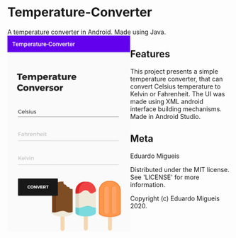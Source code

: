 # Temperature-Converter
 A temperature converter in Android. Made using Java.
 <img src="sc1.png" align="left" width="55%"/>
 ## Features
  This project presents a simple temperature converter, that can convert Celsius temperature to Kelvin or Fahrenheit. The UI was made using XML android interface building mechanisms. Made in Android Studio.

## Meta
Eduardo Migueis

Distributed under the MIT license. See 'LICENSE' for more information.

Copyright (c) Eduardo Migueis 2020.
